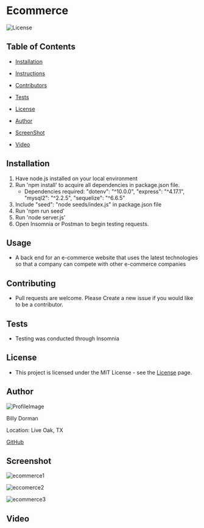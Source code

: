 # Ecommerce

![License](https://img.shields.io/static/v1?label=license&message=MIT&color=brightgreen) 

  
  
## Table of Contents
  
* [Installation](#Installation)
  
* [Instructions](#Instructions)
  
* [Contributors](#Contributors)
  
* [Tests](#Tests)
  
* [License](#License)
  
* [Author](#Author)

* [ScreenShot](*Screenshot)

* [Video](#Video)
  
## Installation
  
1.  Have node.js installed on your local environment
2.  Run 'npm install' to acquire all dependencies in package.json file. 
    * Dependencies required: 
    "dotenv": "^10.0.0",
    "express": "^4.17.1",
    "mysql2": "^2.2.5",
    "sequelize": "^6.6.5"
3.  Include "seed": "node seeds/index.js" in package.json file
4.  Run 'npm run seed'
5.  Run 'node server.js'
6.  Open Insomnia or Postman to begin testing requests.
  
## Usage
  
*  A back end for an e-commerce website that uses the latest technologies so that a company can compete with other e-commerce companies

  
## Contributing
  
*  Pull requests are welcome.  Please Create a new issue if you would like to be a contributor.
  
## Tests
  
*  Testing was conducted through Insomnia 
  
## License
  
*  This project is licensed under the MIT License - see the [License](https://choosealicense.com/licenses/mit/) page.
  
## Author
  
![ProfileImage](https://avatars.githubusercontent.com/u/78969397?v=4)
  
Billy Dorman
  
Location: Live Oak, TX
  
[GitHub](https://github.com/ChainRxn12)

## Screenshot

![ecommerce1](https://user-images.githubusercontent.com/78969397/127549144-0d6eb504-802b-4d35-ac0d-33a641c64419.png)

![eccomerce2](https://user-images.githubusercontent.com/78969397/127549195-fa5236e0-a1be-497b-8401-0a443193b056.png)

![ecommerce3](https://user-images.githubusercontent.com/78969397/127549244-16329457-3f3f-4c3f-a186-4df191bba8d1.png)



## Video

<!-- [Team-Generator](https://youtu.be/K0vzRHZEsxc) -->